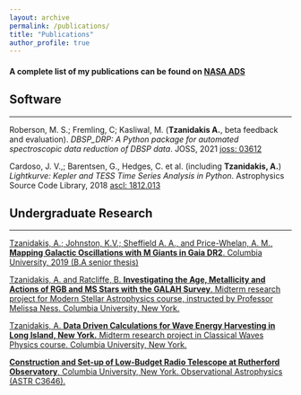 ```yaml
---
layout: archive
permalink: /publications/
title: "Publications"
author_profile: true
---
```


<!-- Global site tag (gtag.js) - Google Analytics -->
<script async src="https://www.googletagmanager.com/gtag/js?id=UA-164344843-1"></script>
<script>
  window.dataLayer = window.dataLayer || [];
  function gtag(){dataLayer.push(arguments);}
  gtag('js', new Date());

  gtag('config', 'UA-164344843-1');
</script>

#### A complete list of my publications can be found on [NASA ADS](https://ui.adsabs.harvard.edu/search/q=%20author%3A%22Anastasios%20Tzanidakis%22&sort=date%20desc%2C%20bibcode%20desc&p_=0)


## Software
___
Roberson, M. S.; Fremling, C; Kasliwal, M. (**Tzanidakis A.**, beta feedback and evaluation). *DBSP_DRP: A Python package for automated
spectroscopic data reduction of DBSP data*. JOSS, 2021 [joss: 03612](https://joss.theoj.org/papers/10.21105/joss.03612)


Cardoso, J. V.,; Barentsen, G., Hedges, C. et al.  (including **Tzanidakis, A.**) *Lightkurve:  Kepler and TESS Time Series Analysis in Python*. Astrophysics Source Code Library, 2018 [ascl:  1812.013](http://ascl.net/1812.013)


## Undergraduate Research
___

[Tzanidakis, A.; Johnston, K.V.; Sheffield A. A., and Price-Whelan, A. M., **Mapping Galactic Oscillations with M Giants in Gaia DR2**. Columbia University, 2019 (B.A senior thesis)](https://github.com/AndyTza/andytza.github.io/raw/master/personal_projects/Tzanidakis_Senior_Thesis.pdf)

[Tzanidakis, A. and Ratcliffe, B. **Investigating the Age, Metallicity and Actions of RGB and MS Stars with the GALAH Survey**. Midterm research project for Modern Stellar Astrophysics course, instructed by Professor Melissa Ness. Columbia University, New York.](https://github.com/AndyTza/andytza.github.io/raw/master/personal_projects/MidtermMA.pdf)

[Tzanidakis, A. **Data Driven Calculations for Wave Energy Harvesting in Long Island, New York.** Midterm research project in Classical Waves Physics course. Columbia University, New York.](https://github.com/AndyTza/andytza.github.io/raw/master/personal_projects/Ocean_Wave_Power___Energy_in_Long_Island_New_York.pdf)

[**Construction and Set-up of Low-Budget Radio Telescope at Rutherford Observatory**, Columbia University, New York. Observational Astrophysics (ASTR C3646).](https://github.com/AndyTza/Columbia-University-Radio-Astronomy-Consortium/raw/master/Columbia%20Radio%20Astronomy%20Consortium%20Begining%20and%20Set-up.pdf)
